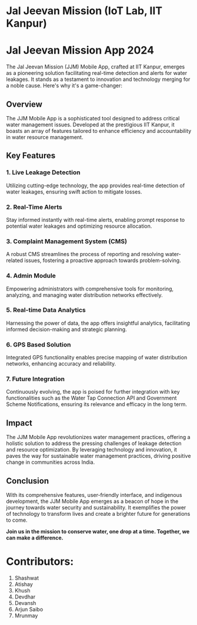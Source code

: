 # Jal Jeevan Mission (IoT Lab, IIT Kanpur)

# Jal Jeevan Mission App 2024

The Jal Jeevan Mission (JJM) Mobile App, crafted at IIT Kanpur, emerges as a pioneering solution facilitating real-time detection and alerts for water leakages. It stands as a testament to innovation and technology merging for a noble cause. Here's why it's a game-changer:

## Overview

The JJM Mobile App is a sophisticated tool designed to address critical water management issues. Developed at the prestigious IIT Kanpur, it boasts an array of features tailored to enhance efficiency and accountability in water resource management.

## Key Features

### 1. Live Leakage Detection

Utilizing cutting-edge technology, the app provides real-time detection of water leakages, ensuring swift action to mitigate losses.

### 2. Real-Time Alerts

Stay informed instantly with real-time alerts, enabling prompt response to potential water leakages and optimizing resource allocation.

### 3. Complaint Management System (CMS)

A robust CMS streamlines the process of reporting and resolving water-related issues, fostering a proactive approach towards problem-solving.

### 4. Admin Module

Empowering administrators with comprehensive tools for monitoring, analyzing, and managing water distribution networks effectively.

### 5. Real-time Data Analytics

Harnessing the power of data, the app offers insightful analytics, facilitating informed decision-making and strategic planning.

### 6. GPS Based Solution

Integrated GPS functionality enables precise mapping of water distribution networks, enhancing accuracy and reliability.

### 7. Future Integration

Continuously evolving, the app is poised for further integration with key functionalities such as the Water Tap Connection API and Government Scheme Notifications, ensuring its relevance and efficacy in the long term.

## Impact

The JJM Mobile App revolutionizes water management practices, offering a holistic solution to address the pressing challenges of leakage detection and resource optimization. By leveraging technology and innovation, it paves the way for sustainable water management practices, driving positive change in communities across India.

## Conclusion

With its comprehensive features, user-friendly interface, and indigenous development, the JJM Mobile App emerges as a beacon of hope in the journey towards water security and sustainability. It exemplifies the power of technology to transform lives and create a brighter future for generations to come.

**Join us in the mission to conserve water, one drop at a time. Together, we can make a difference.**



# Contributors:

1. Shashwat
2. Atishay
3. Khush
4. Devdhar
5. Devansh
6. Arjun Saibo
7. Mrunmay
